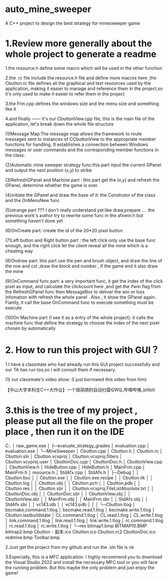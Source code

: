 # auto_mine_sweeper
A C++ project to design the best strategy for minesweeper game
​
# 1.Review more generally about the whole project to generate a readme
1.the resource.h define some macro which will be used in the other function

2.the .rc file include the resource.h file and define more macros here ,the Cbutton.rc file defines all the graphical and text resources used by the application, making it easier to manage and reference them in the project.so it's only used to make it easier to refer them in the project

3.the Frm.cpp defines the windows size and the menu size and something like it

4.and finally —— it's our CbuttonView.cpp file, this is the main file of the application, let's break down the whole file structure

(1)Message Map:The message map allows the framework to route messages sent to instances of CCbuttonView to the appropriate member functions for handling. It establishes a connection between Windows messages or user commands and the corresponding member functions in the class.

(2)Automatic mine sweeper strategy func:this part input the current GPanel and output the next position (x,y) to strike

(3)RefreshGPanel and Machine part : this part get the (x,y) and refresh the GPanel, determine whether the game is over.

(4)initiate the GPanel and draw the base of it: the Construtor of the class and the OnMenuNew func

(5)strange part ??? I don't really understand yet:like draw,prepare ...  the previous work's author try to rewrite some func in the afxwin.h but something haven't done yet

(6)OnCreate part: create the id of the 20*20 pixel button

(7)Left button and Right button part : the left click only use the base func enough, and the right click let the client reveal all the mine which is a cheating way

(8)Ondraw part: this part use the pen and brush object, and draw the line of the row and col ,draw the block and number , if the game end it also draw the mine 

(9)OnCommand func part: a very important func, it get the index of the click pixel as input, and calculate the clickcount here ,and get the ifwin flag from the RefreshGPanel func then MessageBox to deliver the win or loss infomation with refresh the whole panel . Also , it show the GPanel again. Fianlly, it call the base OnCommand func to execute something must be execute

(10)On Machine part (I see it as a entry of the whole project): it calls the machine func that define the strategy to choose the index of the next pixel chosen by automatically

# 2. How to run this project with GUI？

1.I have a classmate who had already run this GUI project successfully and our TA has run too,so I will consult them if necessary.

(1) our classmate's video show: (I just borrowed this video from him)

【中山大学本科生C++大作业】一个很简陋的自动扫雷QWQ_哔哩哔哩_bilibili

# 3.this is the tree of my project , please put all the file on the proper place , then run it on the IDE
C:.
│  raw_game.exe
│
├─evaluate_strategy_grades
│      evaluation.cpp
│      evaluation.exe
│
└─MineSweeper
    │  Cbutton.cpp
    │  Cbutton.h
    │  Cbutton.rc
    │  Cbutton.sln
    │  Cbutton.vcxproj
    │  Cbutton.vcxproj.filters
    │  Cbutton.vcxproj.user
    │  CbuttonDoc.cpp
    │  CbuttonDoc.h
    │  CbuttonView.cpp
    │  CbuttonView.h
    │  HideButton.cpp
    │  HideButton.h
    │  MainFrm.cpp
    │  MainFrm.h
    │  resource.h
    │  StdAfx.cpp
    │  StdAfx.h
    │
    ├─Debug
    │  │  Cbutton.bsc
    │  │  Cbutton.exe
    │  │  Cbutton.exe.recipe
    │  │  Cbutton.ilk
    │  │  Cbutton.log
    │  │  Cbutton.obj
    │  │  Cbutton.pch
    │  │  Cbutton.pdb
    │  │  Cbutton.res
    │  │  Cbutton.sbr
    │  │  Cbutton.vcxproj.FileListAbsolute.txt
    │  │  CbuttonDoc.obj
    │  │  CbuttonDoc.sbr
    │  │  CbuttonView.obj
    │  │  CbuttonView.sbr
    │  │  MainFrm.obj
    │  │  MainFrm.sbr
    │  │  StdAfx.obj
    │  │  StdAfx.sbr
    │  │  vc143.idb
    │  │  vc143.pdb
    │  │
    │  └─Cbutton.tlog
    │          bscmake.command.1.tlog
    │          bscmake.read.1.tlog
    │          bscmake.write.1.tlog
    │          Cbutton.lastbuildstate
    │          CL.command.1.tlog
    │          CL.read.1.tlog
    │          CL.write.1.tlog
    │          link.command.1.tlog
    │          link.read.1.tlog
    │          link.write.1.tlog
    │          rc.command.1.tlog
    │          rc.read.1.tlog
    │          rc.write.1.tlog
    │
    └─res
            bitmap1.bmp
            BITMAP10.BMP
            bitmap2.bmp
            Cbutton - 副本.ico
            Cbutton.ico
            Cbutton.rc2
            CbuttonDoc.ico
            redmine.bmp
            Toolbar.bmp

2.Just get the project from my github and run the .sln file is ok

3.Especially, this is a MFC application. I highly recommend you to download the Visual Studio 2022 and install the necessary MFC tool or you will face the running problem. But this maybe the only problem and just enjoy the game!

​
